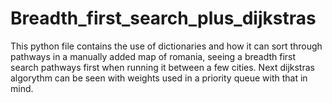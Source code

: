# Breadth_first_search_plus_dijkstras
This python file contains the use of dictionaries and how it can sort through pathways in a manually added map of romania, seeing a breadth first search pathways first when running it between a few cities. Next dijkstras algorythm can be seen with weights used in a priority queue with that in mind.
